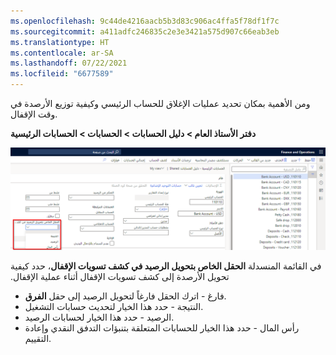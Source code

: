 ```yaml
---
ms.openlocfilehash: 9c44de4216aacb5b3d83c906ac4ffa5f78df1f7c
ms.sourcegitcommit: a411adfc246835c2e3e3421a575d907c66eab3eb
ms.translationtype: HT
ms.contentlocale: ar-SA
ms.lasthandoff: 07/22/2021
ms.locfileid: "6677589"
---
```

ومن الأهمية بمكان تحديد عمليات الإغلاق للحساب الرئيسي وكيفية توزيع الأرصدة في وقت الإقفال.

**دفتر الأستاذ العام > دليل الحسابات > الحسابات > الحسابات الرئيسية**
 
[![الحقل الخاص بتحويل الرصيد في كشف تسويات الإقفال‬](../media/closing-1.png)](../media/closing-1.png#lightbox) 

في القائمة المنسدلة **‬‏‫الحقل الخاص بتحويل الرصيد في كشف تسويات الإقفال**، حدد كيفية تحويل الأرصدة إلى كشف تسويات الإقفال أثناء عملية الإقفال. 

- فارغ - اترك الحقل فارغاً لتحويل الرصيد إلى حقل **الفرق**.  
- النتيجة - حدد هذا الخيار لتحديث حسابات التشغيل.  
- الرصيد - حدد هذا الخيار لحسابات الرصيد.  
- رأس المال - حدد هذا الخيار للحسابات المتعلقة بتنبؤات التدفق النقدي وإعادة التقييم.  